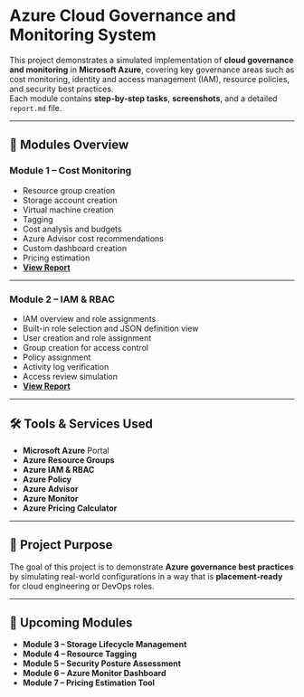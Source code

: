 # Azure Cloud Governance and Monitoring System

This project demonstrates a simulated implementation of **cloud governance and monitoring** in **Microsoft Azure**, covering key governance areas such as cost monitoring, identity and access management (IAM), resource policies, and security best practices.  
Each module contains **step-by-step tasks**, **screenshots**, and a detailed `report.md` file.

---

## 📂 Modules Overview

### **Module 1 – Cost Monitoring**
- Resource group creation  
- Storage account creation  
- Virtual machine creation  
- Tagging  
- Cost analysis and budgets  
- Azure Advisor cost recommendations  
- Custom dashboard creation  
- Pricing estimation  
- **[View Report](./Module1_CostMonitoring/report.md)**

---

### **Module 2 – IAM & RBAC**
- IAM overview and role assignments  
- Built-in role selection and JSON definition view  
- User creation and role assignment  
- Group creation for access control  
- Policy assignment  
- Activity log verification  
- Access review simulation  
- **[View Report](./Module2_IAM_RBAC/report.md)**

---

## 🛠 Tools & Services Used
- **Microsoft Azure** Portal  
- **Azure Resource Groups**  
- **Azure IAM & RBAC**  
- **Azure Policy**  
- **Azure Advisor**  
- **Azure Monitor**  
- **Azure Pricing Calculator**

---

## 📌 Project Purpose
The goal of this project is to demonstrate **Azure governance best practices** by simulating real-world configurations in a way that is **placement-ready** for cloud engineering or DevOps roles.

---

## 🚀 Upcoming Modules
- **Module 3 – Storage Lifecycle Management**  
- **Module 4 – Resource Tagging**  
- **Module 5 – Security Posture Assessment**  
- **Module 6 – Azure Monitor Dashboard**  
- **Module 7 – Pricing Estimation Tool**
